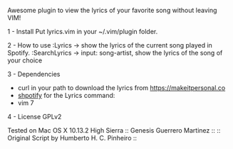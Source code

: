 Awesome plugin to view the lyrics of your favorite song without leaving VIM!

1 - Install
Put lyrics.vim in your ~/.vim/plugin folder.

2 - How to use
:Lyrics -> show the lyrics of the current song played in Spotify.
:SearchLyrics -> input: song-artist, show the lyrics of the song of your choice

3 - Dependencies
- curl in your path to download the lyrics from https://makeitpersonal.co
- [shpotify](https://github.com/hnarayanan/shpotify) for the Lyrics command:
- vim 7

4 - License
GPLv2

Tested on Mac OS X 10.13.2 High Sierra
:: Genesis Guerrero Martinez ::
:: Original Script by Humberto H. C. Pinheiro ::
